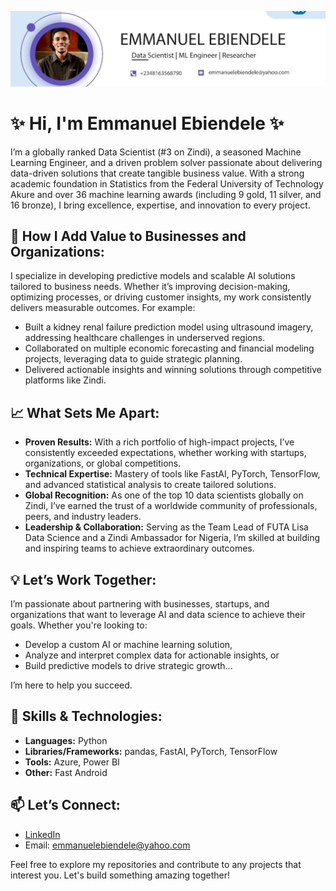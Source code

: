 ![Cover Photo](https://github.com/emmanuel-123tech/emmanuel-123tech/blob/main/Screenshot_20241230_164013_LinkedIn.jpg) 

# ✨ Hi, I'm Emmanuel Ebiendele ✨

I’m a globally ranked Data Scientist (#3 on Zindi), a seasoned Machine Learning Engineer, and a driven problem solver passionate about delivering data-driven solutions that create tangible business value. With a strong academic foundation in Statistics from the Federal University of Technology Akure and over 36 machine learning awards (including 9 gold, 11 silver, and 16 bronze), I bring excellence, expertise, and innovation to every project.

## 💼 How I Add Value to Businesses and Organizations:
I specialize in developing predictive models and scalable AI solutions tailored to business needs. Whether it’s improving decision-making, optimizing processes, or driving customer insights, my work consistently delivers measurable outcomes. For example:
- Built a kidney renal failure prediction model using ultrasound imagery, addressing healthcare challenges in underserved regions.
- Collaborated on multiple economic forecasting and financial modeling projects, leveraging data to guide strategic planning.
- Delivered actionable insights and winning solutions through competitive platforms like Zindi.

## 📈 What Sets Me Apart:
- **Proven Results:** With a rich portfolio of high-impact projects, I’ve consistently exceeded expectations, whether working with startups, organizations, or global competitions.
- **Technical Expertise:** Mastery of tools like FastAI, PyTorch, TensorFlow, and advanced statistical analysis to create tailored solutions.
- **Global Recognition:** As one of the top 10 data scientists globally on Zindi, I’ve earned the trust of a worldwide community of professionals, peers, and industry leaders.
- **Leadership & Collaboration:** Serving as the Team Lead of FUTA Lisa Data Science and a Zindi Ambassador for Nigeria, I’m skilled at building and inspiring teams to achieve extraordinary outcomes.

## 💡 Let’s Work Together:
I’m passionate about partnering with businesses, startups, and organizations that want to leverage AI and data science to achieve their goals. Whether you're looking to:
- Develop a custom AI or machine learning solution,
- Analyze and interpret complex data for actionable insights, or
- Build predictive models to drive strategic growth...

I’m here to help you succeed.

## 🔧 Skills & Technologies:
- **Languages:** Python
- **Libraries/Frameworks:** pandas, FastAI, PyTorch, TensorFlow
- **Tools:** Azure, Power BI
- **Other:** Fast Android

## 📫 Let’s Connect:
- [LinkedIn](https://www.linkedin.com/in/emmanuel-ebiendele-063ba0255?utm_source=share&utm_campaign=share_via&utm_content=profile&utm_medium=android_app)
- Email: [emmanuelebiendele@yahoo.com](mailto:emmanuelebiendele@yahoo.com)

Feel free to explore my repositories and contribute to any projects that interest you. Let's build something amazing together!


<!--
**emmanuel-123tech/emmanuel-123tech** is a ✨ _special_ ✨ repository because its `README.md` (this file) appears on your GitHub profile.


### Tech Tools I Use:
![Python](https://img.shields.io/badge/Python-3776AB?style=for-the-badge&logo=python&logoColor=white)
![R](https://img.shields.io/badge/R-276DC3?style=for-the-badge&logo=r&logoColor=white)
![JavaScript](https://img.shields.io/badge/JavaScript-F7DF1E?style=for-the-badge&logo=javascript&logoColor=black)
![HTML5](https://img.shields.io/badge/HTML5-E34F26?style=for-the-badge&logo=html5&logoColor=white)
![CSS3](https://img.shields.io/badge/CSS3-1572B6?style=for-the-badge&logo=css3&logoColor=white)
![React](https://img.shields.io/badge/React-20232A?style=for-the-badge&logo=react&logoColor=61DAFB)
